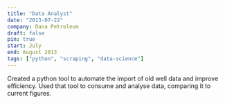 ```yaml
---
title: "Data Analyst"
date: "2013-07-22"
company: Dana Petroleum
draft: false
pin: true
start: July
end: August 2013
tags: ["python", "scraping", "data-science"]
---
```


Created a python tool to automate the import of old well data and
improve efficiency. Used that tool to consume and analyse data,
comparing it to current figures.